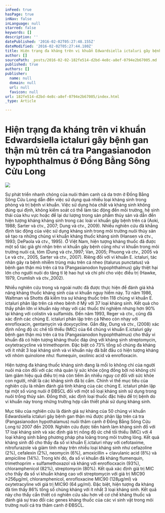 ```yaml
---
inFeed: true
hasPage: true
inNav: false
inLanguage: null
starred: false
keywords: []
description: ''
datePublished: '2016-02-02T05:27:48.155Z'
dateModified: '2016-02-02T05:27:44.180Z'
title: Hiện trạng đa kháng trên vi khuẩn Edwardsiella ictaluri gây bệnh gan thận mủ trên cá tra Pangasianodon hypophthalmus ở Đồng Bằng Sông Cửu Long
author: []
sourcePath: _posts/2016-02-02-182fe514-d2bd-4e8c-a8ef-0794e2b67005.md
published: true
authors: []
publisher:
  name: null
  domain: null
  url: null
  favicon: null
url: 182fe514-d2bd-4e8c-a8ef-0794e2b67005/index.html
_type: Article

---
```

# Hiện trạng đa kháng trên vi khuẩn Edwardsiella ictaluri gây bệnh gan thận mủ trên cá tra Pangasianodon hypophthalmus ở Đồng Bằng Sông Cửu Long
![](https://the-grid-user-content.s3-us-west-2.amazonaws.com/3dadfbac-ecad-4721-8b69-b9e22e0392fe.jpg)

Sự phát triển nhanh chóng của nuôi thâm canh cá da trơn ở Đồng Bằng Sông Cửu Long dẫn đến việc sử dụng quá nhiều loại kháng sinh trong phòng và trị bệnh vi khuẩn. Việc sử dụng hóa chất và kháng sinh không đúng qui định, không kiểm soát có thể làm tác động đến môi trường, hệ sinh thái của khu vực hoặc để lại dư lượng trong sản phẩm thủy sản và dẫn đến hiện tượng kháng kháng sinh trong các loài vi khuẩn gây bệnh trên cá (Aoki, 1988; Sarter và ctv., 2007; Dung và ctv., 2009). Nhiều nghiên cứu đã khẳng định tác động của việc sử dụng kháng sinh trong môi trường nuôi thủy sản sẽ tạo ra những chủng vi khuẩn kháng thuốc kháng sinh (Hansen và ctv., 1993; DePaola và ctv., 1995). Ở Việt Nam, hiện tượng kháng thuốc đã được một số tác giả ghi nhận trên vi khuẩn gây bệnh cũng như vi khuẩn trong môi trường nuôi cá, tôm (Dung và ctv.,1997; Van, 2005; Phuong và ctv., 2005 và Le và ctv., 2005, Sarter và ctv., 2007). Riêng đối với vi khuẩn E. ictaluri, tác nhân gây ra bệnh nhiễm trùng máu trên cá nheo (italurus punctatus) và bệnh gan thận mủ trên cá tra (Pangasianodon hypophthalmus) gây thiệt hại lớn cho người nuôi do tăng tỉ lệ hao hụt và chi phí cho việc điều trị (Hawke, 1979, Crumlish và ctv.,2002).

Nhiều nghiên cứu trong và ngoài nước đã được thực hiện để đánh giá khả năng kháng thuốc kháng sinh của vi khuẩn nguy hiểm này. Từ năm 1986, Waltman và Shotts đã kiểm tra sự kháng thuốc trên 118 chủng vi khuẩn E. ictaluri phân lập trên cá nheo bênh ở Mỹ với 37 loại kháng sinh. Kết quả cho thấy phần lớn vi khuẩn này nhạy với các thuốc thí nghiệm nhưng hơn 90% lại kháng với colistin và sulfamids. Đến năm 1993, Reger và ctv., cũng đã xác định các chủng E. ictaluri phân lập trên cá Nheo còn nhạy với enrofloxacin, gentamycin và doxycycline. Gần đây, Dung và ctv., (2008) xác định nồng độ ức chế tối thiểu (MIC) của 64 chủng vi khuẩn E.ictaluri gây bệnh gan thận mủ trên cá tra (Pangasianodon hypophthalmus) cho thấy vi khuẩn đã có hiện tượng kháng thuốc đáp ứng với kháng sinh streptomycin, oxytetracycline và trimethoprim. Đặc biệt có 73% tổng số chủng đa kháng với ít nhất 3 loại kháng sinh và vi khuẩn này đã bắt đầu có hiện tượng kháng với nhóm quinolone như: flumequin, oxolinic acid và enrofloxacin.

Hiện tượng đa kháng thuốc kháng sinh đang là mối lo không chỉ của người nuôi mà còn đối với các nhà quản lý sức khỏe cộng đồng bởi nó không chỉ làm giảm hiệu quả điều trị mà còn tiềm ẩn nhiều nguy cơ đối với sức khỏe con người, nhất là các kháng sinh đã bị cấm. Chính vì thế mục tiêu của nghiên cứu là nhằm đánh giá tính kháng của các chủng E. ictaluri phân lập tại một số vùng nuôi ở ĐBSCL đối với một số loại kháng sinh sử dụng trong nuôi trồng thủy sản. Đồng thời, xác định loại thuốc đặc hiệu để trị bệnh do vi khuẩn này trong những trường hợp cần thiết phải sử dụng kháng sinh.

Mục tiêu của nghiên cứu là đánh giá sự kháng của 50 chủng vi khuẩn Edwardsiella ictaluri gây bệnh gan thận mủ được phân lập trên cá tra (Pangasianodon hypothalamus) nuôi thâm canh ở Đồng Bằng Sông Cửu Long từ 2007 đến 2009\. Nghiên cứu được tiến hành làm kháng sinh đồ với 17 loại kháng sinh và xác định giá trị nồng độ ức chế tối thiểu (MIC) với 4 loại kháng sinh bằng phương pháp pha loãng trong môi trường lỏng. Kết quả kháng sinh đồ cho thấy đa số vi khuẩn E.ictaluri nhạy với cefotaxime, nitrofurazole và giảm tính nhạy trên nhiều loại kháng sinh như cefazoline (2%), cefalexin (2%), neomycin (6%), amoxicillin + clavulanic acid (8%) và ampiciline (14%). Trong khi đó, đa số vi khuẩn đã kháng flumenquin, trimethoprim + sulfamethoxazol và kháng với enroflocxacin (93%), chloramphenicol (82%), streptomycin (80%). Kết quả xác định giá trị MIC cho thấy đa số vi khuẩn kháng cao với streptomycin với giá trị MIC90 ≥256μg/ml, chloramphenicol, enrofloxacine MIC90 (128μg/ml) và oxytetracyline với giá trị MIC90 (64 μg/ml). Đặc biệt, hiện tượng đa kháng đã tìm thấy 86% tổng số chủng kháng với ít nhất 3 loại kháng sinh. Kết quả này cho thấy cần thiết có nghiên cứu sâu hơn về cơ chế kháng thuốc và đánh giá sự trao đổi các genes kháng thuốc của các vi sinh vật trong môi trường nuôi cá tra thâm canh ở ĐBSCL.